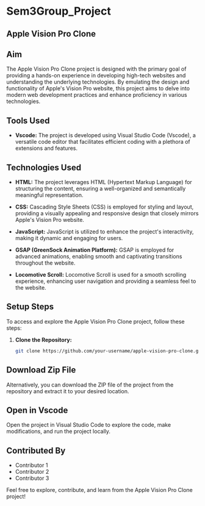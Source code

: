# Sem3Group_Project
<h2>Apple Vision Pro Clone</h2>

## Aim
The Apple Vision Pro Clone project is designed with the primary goal of providing a hands-on experience in developing high-tech websites and understanding the underlying technologies. By emulating the design and functionality of Apple's Vision Pro website, this project aims to delve into modern web development practices and enhance proficiency in various technologies.

## Tools Used
- **Vscode:**
  The project is developed using Visual Studio Code (Vscode), a versatile code editor that facilitates efficient coding with a plethora of extensions and features.

## Technologies Used
- **HTML:**
  The project leverages HTML (Hypertext Markup Language) for structuring the content, ensuring a well-organized and semantically meaningful representation.

- **CSS:**
  Cascading Style Sheets (CSS) is employed for styling and layout, providing a visually appealing and responsive design that closely mirrors Apple's Vision Pro website.

- **JavaScript:**
  JavaScript is utilized to enhance the project's interactivity, making it dynamic and engaging for users.

- **GSAP (GreenSock Animation Platform):**
  GSAP is employed for advanced animations, enabling smooth and captivating transitions throughout the website.

- **Locomotive Scroll:**
  Locomotive Scroll is used for a smooth scrolling experience, enhancing user navigation and providing a seamless feel to the website.

## Setup Steps
To access and explore the Apple Vision Pro Clone project, follow these steps:

1. **Clone the Repository:**
   ```bash
   git clone https://github.com/your-username/apple-vision-pro-clone.git

## Download Zip File
Alternatively, you can download the ZIP file of the project from the repository and extract it to your desired location.

## Open in Vscode
Open the project in Visual Studio Code to explore the code, make modifications, and run the project locally.

## Contributed By
- Contributor 1
- Contributor 2
- Contributor 3

Feel free to explore, contribute, and learn from the Apple Vision Pro Clone project!
